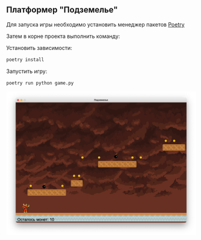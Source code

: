 
## Платформер "Подземелье"

Для запуска игры необходимо установить менеджер пакетов [Poetry](https://python-poetry.org/docs/#installation)

Затем в корне проекта выполнить команду:

Установить зависимости:
```bash
poetry install
```

Запустить игру:
```bash
poetry run python game.py
```

![img.png](img.png)